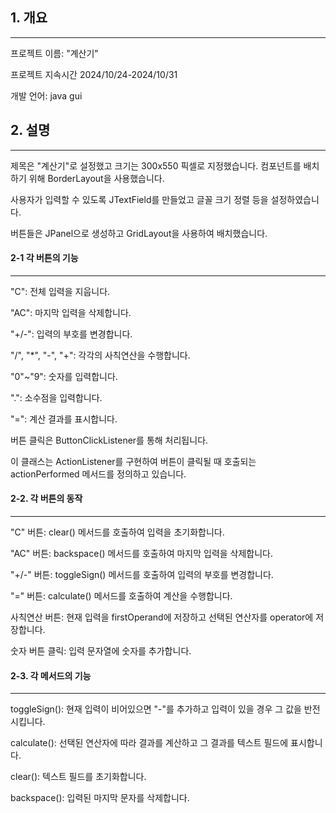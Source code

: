 ## 1. 개요
______________________
프로젝트 이름: "계산기"

프로젝트 지속시간 2024/10/24-2024/10/31

개발 언어: java gui


## 2. 설명
______________________
제목은 "계산기"로 설정했고 크기는 300x550 픽셀로 지정했습니다. 컴포넌트를 배치하기 위해 BorderLayout을 사용했습니다.

사용자가 입력할 수 있도록 JTextField를 만들었고 글꼴 크기 정렬 등을 설정하였습니다. 

버튼들은 JPanel으로 생성하고 GridLayout을 사용하여 배치했습니다. 


#### 2-1 각 버튼의 기능
______________________
"C": 전체 입력을 지웁니다.

"AC": 마지막 입력을 삭제합니다.

"+/-": 입력의 부호를 변경합니다.

"/", "*", "-", "+": 각각의 사칙연산을 수행합니다.

"0"~"9": 숫자를 입력합니다.

".": 소수점을 입력합니다.

"=": 계산 결과를 표시합니다.

버튼 클릭은 ButtonClickListener를 통해 처리됩니다.

이 클래스는 ActionListener를 구현하여 버튼이 클릭될 때 호출되는 actionPerformed 메서드를 정의하고 있습니다.


#### 2-2. 각 버튼의 동작
______________________
"C" 버튼: clear() 메서드를 호출하여 입력을 초기화합니다.

"AC" 버튼: backspace() 메서드를 호출하여 마지막 입력을 삭제합니다.

"+/-" 버튼: toggleSign() 메서드를 호출하여 입력의 부호를 변경합니다.

"=" 버튼: calculate() 메서드를 호출하여 계산을 수행합니다.

사칙연산 버튼: 현재 입력을 firstOperand에 저장하고 선택된 연산자를 operator에 저장합니다.

숫자 버튼 클릭: 입력 문자열에 숫자를 추가합니다.


#### 2-3. 각 메서드의 기능
______________________
toggleSign(): 현재 입력이 비어있으면 "-"를 추가하고 입력이 있을 경우 그 값을 반전시킵니다.

calculate(): 선택된 연산자에 따라 결과를 계산하고 그 결과를 텍스트 필드에 표시합니다.

clear(): 텍스트 필드를 초기화합니다.

backspace(): 입력된 마지막 문자를 삭제합니다.
